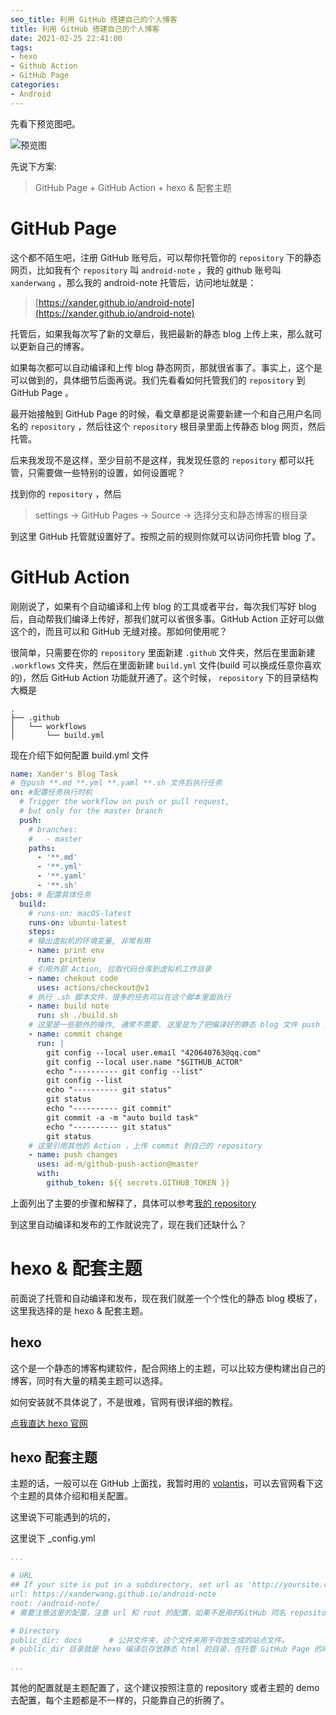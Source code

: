 ```yaml
---
seo_title: 利用 GitHub 搭建自己的个人博客
title: 利用 GitHub 搭建自己的个人博客
date: 2021-02-25 22:41:00
tags:
- hexo
- Github Action
- GitHub Page
categories: 
- Android
---
```


先看下预览图吧。

![预览图](https://img.imgdb.cn/item/6037cadc5f4313ce25858739.png)

先说下方案:

>  GitHub Page + GitHub Action + hexo & 配套主题 

# GitHub Page 

这个都不陌生吧，注册 GitHub 账号后，可以帮你托管你的 `repository` 下的静态网页，比如我有个 `repository` 叫  `android-note` ，我的 github 账号叫 `xanderwang` ，那么我的 android-note 托管后，访问地址就是：

> [https://xander.github.io/android-note](https://xander.github.io/android-note)

托管后，如果我每次写了新的文章后，我把最新的静态 blog 上传上来，那么就可以更新自己的博客。

如果每次都可以自动编译和上传 blog 静态网页，那就很省事了。事实上，这个是可以做到的，具体细节后面再说。我们先看看如何托管我们的 `repository` 到 GitHub Page 。

最开始接触到 GitHub Page 的时候，看文章都是说需要新建一个和自己用户名同名的 `repository` ，然后往这个 `repository` 根目录里面上传静态 blog 网页，然后托管。

后来我发现不是这样，至少目前不是这样，我发现任意的 `repository` 都可以托管，只需要做一些特别的设置，如何设置呢？

找到你的 `repository` ，然后

> settings -> GitHub Pages -> Source -> 选择分支和静态博客的根目录

到这里 GitHub 托管就设置好了。按照之前的规则你就可以访问你托管 blog 了。

# GitHub Action

刚刚说了，如果有个自动编译和上传 blog 的工具或者平台，每次我们写好 blog 后，自动帮我们编译上传好，那我们就可以省很多事。GitHub Action 正好可以做这个的，而且可以和 GitHub 无缝对接。那如何使用呢？

很简单，只需要在你的 `repository` 里面新建 `.github` 文件夹，然后在里面新建 `.workflows` 文件夹，然后在里面新建 `build.yml` 文件(build 可以换成任意你喜欢的)，然后 GitHub Action 功能就开通了。这个时候， `repository` 下的目录结构大概是
```
.
├── .github
│   └── workflows
│       └── build.yml
```

现在介绍下如何配置 build.yml 文件

```yml
name: Xander's Blog Task
# 在push **.md **.yml **.yaml **.sh 文件后执行任务
on: #配置任务执行时机
  # Trigger the workflow on push or pull request,
  # but only for the master branch
  push:
    # branches:    
    #   - master
    paths:
      - '**.md'
      - '**.yml'
      - '**.yaml'
      - '**.sh'
jobs: # 配置具体任务
  build:
    # runs-on: macOS-latest
    runs-on: ubuntu-latest
    steps:
    # 输出虚拟机的环境变量, 非常有用
    - name: print env
      run: printenv
    # 引用外部 Action, 拉取代码仓库到虚拟机工作目录
    - name: chekout code
      uses: actions/checkout@v1
    # 执行 .sh 脚本文件，很多的任务可以在这个脚本里面执行
    - name: build note
      run: sh ./build.sh  
    # 这里是一些额外的操作, 通常不需要. 这里是为了把编译好的静态 blog 文件 push 到 GitHub 仓库
    - name: commit change
      run: |
        git config --local user.email "420640763@qq.com"
        git config --local user.name "$GITHUB_ACTOR"
        echo "---------- git config --list"
        git config --list
        echo "---------- git status"
        git status
        echo "---------- git commit"
        git commit -a -m "auto build task"
        echo "---------- git status"
        git status
    # 这里引用其他的 Action ，上传 commit 到自己的 repository 
    - name: push changes
      uses: ad-m/github-push-action@master
      with:
        github_token: ${{ secrets.GITHUB_TOKEN }} 
```
上面列出了主要的步骤和解释了，具体可以参考[我的 repository](https://github.com/XanderWang/android-note) 

到这里自动编译和发布的工作就说完了，现在我们还缺什么？


# hexo & 配套主题 

前面说了托管和自动编译和发布，现在我们就差一个个性化的静态 blog 模板了，这里我选择的是 hexo & 配套主题。

## hexo

这个是一个静态的博客构建软件，配合网络上的主题，可以比较方便构建出自己的博客，同时有大量的精美主题可以选择。

如何安装就不具体说了，不是很难，官网有很详细的教程。

[点我直达 hexo 官网](https://hexo.io/zh-cn/index.html)

## hexo 配套主题

主题的话，一般可以在 GitHub 上面找，我暂时用的 [volantis](https://volantis.js.org/)，可以去官网看下这个主题的具体介绍和相关配置。

这里说下可能遇到的坑的，

这里说下 _config.yml

```yml
...

# URL
## If your site is put in a subdirectory, set url as 'http://yoursite.com/child' and root as '/child/'
url: https://xanderwang.github.io/android-note
root: /android-note/
# 需要注意这里的配置，注意 url 和 root 的配置，如果不是用的GitHub 同名 repository 托管的，都需要配置

# Directory
public_dir: docs      # 公共文件夹，这个文件夹用于存放生成的站点文件。
# public_dir 目录就是 hexo 编译后存放静态 html 的目录，在托管 GitHub Page 的时候注意选择这个目录。

...

```

其他的配置就是主题配置了，这个建议按照注意的 repository 或者主题的 demo 去配置，每个主题都是不一样的，只能靠自己的折腾了。 

